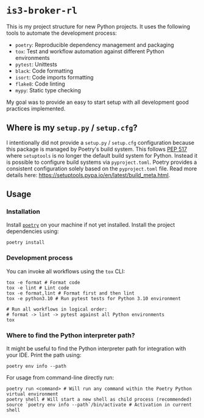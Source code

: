 # `is3-broker-rl`

This is my project structure for new Python projects. It uses the following tools to automate the development process:

* `poetry`: Reproducible dependency management and packaging
* `tox`: Test and workflow automation against different Python environments
* `pytest`: Unittests
* `black`: Code formatting
* `isort`: Code imports formatting
* `flake8`: Code linting
* `mypy`: Static type checking

My goal was to provide an easy to start setup with all development good practices implemented.

## Where is my `setup.py` / `setup.cfg`?

I intentionally did not provide a `setup.py` / `setup.cfg` configuration because this package is managed by Poetry's
build system. This follows [PEP 517](https://www.python.org/dev/peps/pep-0517/) where `setuptools` is no longer the
default build system for Python. Instead it is possible to configure build systems via `pyproject.toml`. Poetry provides
a consistent configuration solely based on the `pyproject.toml` file. Read more details
here: https://setuptools.pypa.io/en/latest/build_meta.html.

## Usage

### Installation

Install [`poetry`](https://python-poetry.org/) on your machine if not yet installed. Install the project dependencies
using:

```shell
poetry install
```

### Development process

You can invoke all workflows using the `tox` CLI:

```shell
tox -e format # Format code
tox -e lint # Lint code
tox -e format,lint # Format first and then lint
tox -e python3.10 # Run pytest tests for Python 3.10 environment

# Run all workflows in logical order:
# format -> lint -> pytest against all Python environments
tox
```

### Where to find the Python interpreter path?

It might be useful to find the Python interpreter path for integration with your IDE. Print the path using:

```shell
poetry env info --path
```

For usage from command-line directly run:

```shell
poetry run <command> # Will run any command within the Poetry Python virtual environment
poetry shell # Will start a new shell as child process (recommended)
source `poetry env info --path`/bin/activate # Activation in current shell
```
